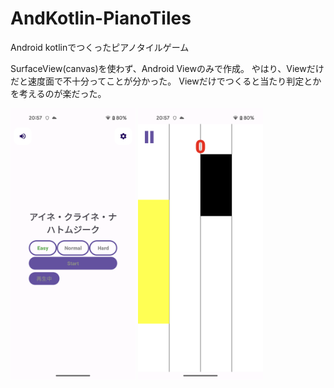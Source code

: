 # AndKotlin-PianoTiles
Android kotlinでつくったピアノタイルゲーム

SurfaceView(canvas)を使わず、Android Viewのみで作成。
やはり、Viewだけだと速度面で不十分ってことが分かった。
Viewだけでつくると当たり判定とかを考えるのが楽だった。

<img src="img001.png" width="200"/>
<img src="img002.png" width="200"/>
